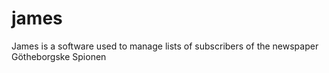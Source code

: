 james
=====

James is a software used to manage lists of subscribers of the newspaper Götheborgske Spionen
